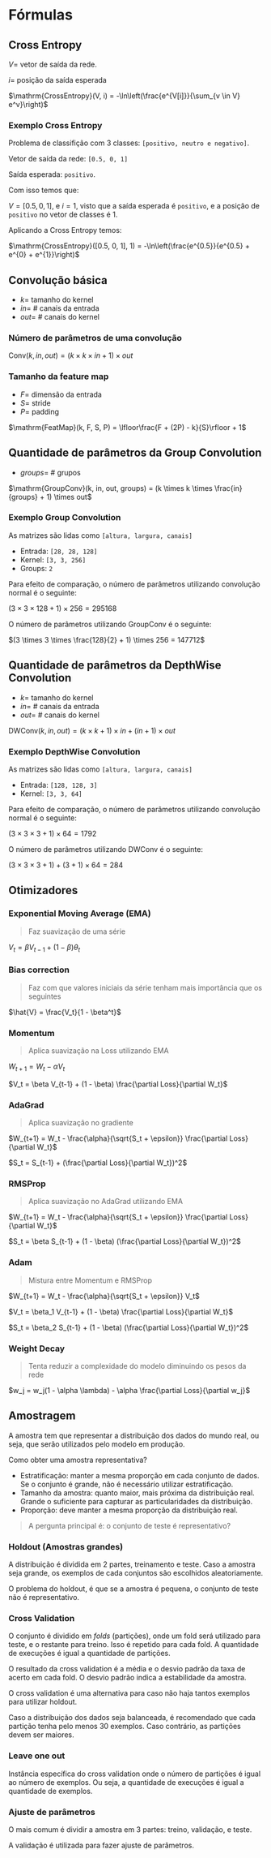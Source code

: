 # Fórmulas

## Cross Entropy

$V =$ vetor de saída da rede.

$i =$ posição da saída esperada

$\mathrm{CrossEntropy}(V, i) = -\ln\left(\frac{e^{V[i]}}{\sum_{v \in V} e^v}\right)$

### Exemplo Cross Entropy

Problema de classifição com 3 classes: `[positivo, neutro e negativo]`.

Vetor de saída da rede: `[0.5, 0, 1]`

Saída esperada: `positivo`.

Com isso temos que:

$V = [0.5, 0, 1]$, e $i = 1$, visto que a saída esperada é `positivo`, e a posição de `positivo` no vetor de classes é $1$.

Aplicando a Cross Entropy temos:

$\mathrm{CrossEntropy}([0.5, 0, 1], 1) = -\ln\left(\frac{e^{0.5}}{e^{0.5} + e^{0} + e^{1}}\right)$

## Convolução básica

- $k =$ tamanho do kernel
- $in =$ # canais da entrada
- $out =$ # canais do kernel

### Número de parâmetros de uma convolução

$\mathrm{Conv}(k, in, out) = (k \times k \times in + 1) \times out$

### Tamanho da feature map

- $F =$ dimensão da entrada
- $S =$ stride
- $P =$ padding

$\mathrm{FeatMap}(k, F, S, P) = \lfloor\frac{F + (2P) - k}{S}\rfloor + 1$

## Quantidade de parâmetros da Group Convolution

- $groups =$ # grupos

$\mathrm{GroupConv}(k, in, out, groups) = (k \times k \times \frac{in}{groups} + 1) \times out$

### Exemplo Group Convolution

As matrizes são lidas como `[altura, largura, canais]`

- Entrada: `[28, 28, 128]`
- Kernel: `[3, 3, 256]`
- Groups: `2`

Para efeito de comparação, o número de parâmetros utilizando convolução normal é o seguinte:

$(3 \times 3 \times 128 + 1) \times 256 = 295168$

O número de parâmetros utilizando GroupConv é o seguinte:

$(3 \times 3 \times \frac{128}{2} + 1) \times 256 = 147712$

## Quantidade de parâmetros da DepthWise Convolution

- $k =$ tamanho do kernel
- $in =$ # canais da entrada
- $out =$ # canais do kernel

$\mathrm{DWConv}(k, in, out) = (k \times k + 1) \times in + (in + 1) \times out$

### Exemplo DepthWise Convolution

As matrizes são lidas como `[altura, largura, canais]`

- Entrada: `[128, 128, 3]`
- Kernel: `[3, 3, 64]`

Para efeito de comparação, o número de parâmetros utilizando convolução normal é o seguinte:

$(3 \times 3 \times 3 + 1) \times 64 = 1792$

O número de parâmetros utilizando DWConv é o seguinte:

$(3 \times 3 \times 3 + 1) + (3 + 1) \times 64 = 284$

## Otimizadores

### Exponential Moving Average (EMA)

> Faz suavização de uma série

$V_t = \beta V_{t-1} + (1 - \beta) \theta_t$

### Bias correction

> Faz com que valores iniciais da série tenham mais importância que os seguintes

$\hat{V} = \frac{V_t}{1 - \beta^t}$

### Momentum

> Aplica suavização na Loss utilizando EMA

$W_{t+1} = W_t - \alpha V_t$

$V_t = \beta V_{t-1} + (1 - \beta) \frac{\partial Loss}{\partial W_t}$

### AdaGrad

> Aplica suavização no gradiente

$W_{t+1} = W_t - \frac{\alpha}{\sqrt{S_t + \epsilon}} \frac{\partial Loss}{\partial W_t}$

$S_t = S_{t-1} + (\frac{\partial Loss}{\partial W_t})^2$

### RMSProp

> Aplica suavização no AdaGrad utilizando EMA

$W_{t+1} = W_t - \frac{\alpha}{\sqrt{S_t + \epsilon}} \frac{\partial Loss}{\partial W_t}$

$S_t = \beta S_{t-1} + (1 - \beta) (\frac{\partial Loss}{\partial W_t})^2$

### Adam

> Mistura entre Momentum e RMSProp

$W_{t+1} = W_t - \frac{\alpha}{\sqrt{S_t + \epsilon}} V_t$

$V_t = \beta_1 V_{t-1} + (1 - \beta) \frac{\partial Loss}{\partial W_t}$

$S_t = \beta_2 S_{t-1} + (1 - \beta) (\frac{\partial Loss}{\partial W_t})^2$

### Weight Decay

> Tenta reduzir a complexidade do modelo diminuindo os pesos da rede

$w_j = w_j(1 - \alpha \lambda) - \alpha \frac{\partial Loss}{\partial w_j}$

## Amostragem

A amostra tem que representar a distribuição dos dados do mundo real, ou seja, que serão utilizados pelo modelo em produção.

Como obter uma amostra representativa?

- Estratificação: manter a mesma proporção em cada conjunto de dados. Se o conjunto é grande, não é necessário utilizar estratificação.
- Tamanho da amostra: quanto maior, mais próxima da distribuição real. Grande o suficiente para capturar as particularidades da distribuição.
- Proporção: deve manter a mesma proporção da distribuição real.

> A pergunta principal é: o conjunto de teste é representativo?

### Holdout (Amostras grandes)

A distribuição é dividida em 2 partes, treinamento e teste. Caso a amostra seja grande, os  exemplos de cada conjuntos são escolhidos aleatoriamente.

O problema do holdout, é que se a amostra é pequena, o conjunto de teste não é representativo.

### Cross Validation

O conjunto é dividido em *folds* (partições), onde um fold será utilizado para teste, e o restante para treino. Isso é repetido para cada fold. A quantidade de execuções é igual a quantidade de partições.

O resultado da cross validation é a média e o desvio padrão da taxa de acerto em cada fold. O desvio padrão indica a estabilidade da amostra.

O cross validation é uma alternativa para caso não haja tantos exemplos para utilizar holdout.

Caso a distribuição dos dados seja balanceada, é recomendado que cada partição tenha pelo menos 30 exemplos. Caso contrário, as partições devem ser maiores.

### Leave one out

Instância específica do cross validation onde o número de partições é igual ao número de exemplos. Ou seja, a quantidade de execuções é igual a quantidade de exemplos.

### Ajuste de parâmetros

O mais comum é dividir a amostra em 3 partes: treino, validação, e teste.

A validação é utilizada para fazer ajuste de parâmetros.
